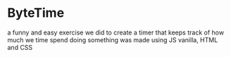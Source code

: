 # ByteTime
a funny and easy exercise we did to create a timer that keeps track of how much we time spend doing something was made using JS vanilla, HTML and CSS
